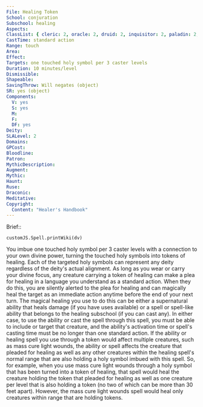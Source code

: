```yaml
---
File: Healing Token
School: conjuration
Subschool: healing
Aspects: 
ClassList: { cleric: 2, oracle: 2, druid: 2, inquisitor: 2, paladin: 2, ranger: 2, shaman: 2 }
CastTime: standard action
Range: touch
Area: 
Effect: 
Targets: one touched holy symbol per 3 caster levels
Duration: 10 minutes/level
Dismissible: 
Shapeable: 
SavingThrow: Will negates (object)
SR: yes (object)
Components:
  V: yes
  S: yes
  M: 
  F: 
  DF: yes
Deity: 
SLALevel: 2
Domains: 
GPCost: 
Bloodline: 
Patron: 
MythicDescription: 
Augment: 
Mythic: 
Haunt: 
Ruse: 
Draconic: 
Meditative: 
Copyright:
  Content: "Healer's Handbook"
---
```

Brief:: 

```dataviewjs
customJS.Spell.printWiki(dv)
```

You imbue one touched holy symbol per 3 caster levels with a connection to your own divine power, turning the touched holy symbols into tokens of healing. Each of the targeted holy symbols can represent any deity regardless of the deity's actual alignment.  As long as you wear or carry your divine focus, any creature carrying a token of healing can make a plea for healing in a language you understand as a standard action. When they do this, you are silently alerted to the plea for healing and can magically heal the target as an immediate action anytime before the end of your next turn.  The magical healing you use to do this can be either a supernatural ability that heals damage (if you have uses available) or a spell or spell-like ability that belongs to the healing subschool (if you can cast any). In either case, to use the ability or cast the spell through this spell, you must be able to include or target that creature, and the ability's activation time or spell's casting time must be no longer than one standard action.  If the ability or healing spell you use through a token would affect multiple creatures, such as mass cure light wounds, the ability or spell affects the creature that pleaded for healing as well as any other creatures within the healing spell's normal range that are also holding a holy symbol imbued with this spell.  So, for example, when you use mass cure light wounds through a holy symbol that has been turned into a token of healing, that spell would heal the creature holding the token that pleaded for healing as well as one creature per level that is also holding a token (no two of which can be more than 30 feet apart). However, the mass cure light wounds spell would heal only creatures within range that are holding tokens.
